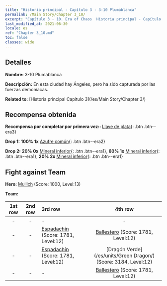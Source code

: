 ```yaml
---
title: "Historia principal - Capítulo 3 - 3-10 Plumablanca"
permalink: /Main Story/Chapter 3_10/
excerpt: "Capítulo 3 - 10. Era of Chaos  Historia principal - Capítulo 3_10. 3-10 Plumablanca"
last_modified_at: 2021-06-30
locale: es
ref: "Chapter 3_10.md"
toc: false
classes: wide
---
```


## Detalles

 **Nombre:** 3-10 Plumablanca

 **Descripción:** En esta ciudad hay Ángeles, pero ha sido capturada por las fuerzas demoníacas.

 **Related to:** [Historia principal Capítulo 3](/es/Main Story/Chapter 3/)

## Recompensa obtenida

 **Recompensa por completar por primera vez::** [Llave de plata](/ItemsES/con_693/){: .btn .btn--era3}

 **Drop 1:** **100% 1x** [Azufre común](/ItemsES/mat_9/){: .btn .btn--era2}

 **Drop 2:** **20% 0x** [Mineral inferior](/ItemsES/mat_1/){: .btn .btn--era1}, **60% 1x** [Mineral inferior](/ItemsES/mat_1/){: .btn .btn--era1}, **20% 2x** [Mineral inferior](/ItemsES/mat_1/){: .btn .btn--era1}


## Fight against Team
 **Hero:** [Mullich](/es/heroes/Mullich/) (Score: 1000, Level:13)

 **Team:**


  | 1st row | 2nd row | 3rd row | 4th row |
  |:----:|:----:|:----|:----:|
  | - | - | - | - |
  | - | - | [Espadachín](/es/units/Swordsman/) (Score: 1781, Level:12)  | [Ballestero](/es/units/Marksman/) (Score: 1781, Level:12)  |
  | - | - | [Espadachín](/es/units/Swordsman/) (Score: 1781, Level:12)  | [Dragón Verde](/es/units/Green Dragon/) (Score: 3184, Level:12)  |
  | - | - | - | [Ballestero](/es/units/Marksman/) (Score: 1781, Level:12)  |


